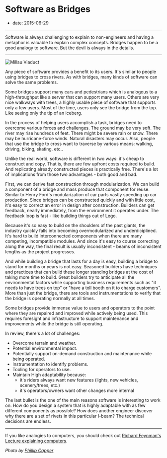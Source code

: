 # Software as Bridges

- date: 2015-06-29

---------------------------------------------------

Software is always challenging to explain to non-engineers and having a metaphor is valuable to explain complex concepts. Bridges happen to be a good analogy to software. But the devil is always in the details.

---------------------------------------------------

![Millau Viaduct](/resources/10/MillauBridge.jpg)

Any piece of software provides a benefit to its users. It's similar to people using bridges to cross rivers. As with bridges, many kinds of software can solve the same problems.

Some bridges support many cars and pedestrians which is analogous to a high-throughput like a server that can support many users. Others are very nice walkways with trees, a highly usable piece of software that supports only a few users. Most of the time, users only see the bridge from the top. Like seeing only the tip of an iceberg.

In the process of helping users accomplish a task, bridges need to overcome various forces and challenges. The ground may be very soft. The river may rise hundreds of feet. There might be severe rain or snow. There may be hurricane-force winds. Natural disasters may occur. Also, people that use the bridge to cross want to traverse by various means: walking, driving, biking, skating, etc..

Unlike the real world, software is different in two ways: it's cheap to construct and copy. That is, there are few upfront costs required to build. And replicating already constructed pieces is practically free. There's a lot of implications from those two advantages - both good and bad.

First, we can derive fast construction through modularization. We can build a component of a bridge and mass produce that component for reuse. Similar to Henry Ford's modularization of car parts vastly speeding up car production. Since bridges can be constructed quickly and with little cost, it's easy to correct an error in design after construction. Builders can get feedback, nearly immediately, from the environment it operates under. The feedback loop is fast - like building things out of Lego.

Because it's so easy to build on the shoulders of the past giants, the industry quickly falls into becoming overmodularized and underdiciplined. It's hard to build interconnected components when there are many competing, incompatible modules. And since it's easy to course correcting along the way, the final result is usually inconsistent - beams of inconsistent lengths as the project progresses.

And while building a bridge that lasts for a day is easy, building a bridge to stand for months or years is not easy. Seasoned builders have techniques and practices that can build these longer standing bridges at the cost of taking more time to build. Great builders try to anticipate all the environmental factors while supporting business requirements such as "it needs to have trees on top" or "have a toll booth on it to charge customers". More than just the bridge, there are tools and instrumentations to verify that the bridge is operating normally at all times.

Some bridges provide immense value to users and operators to the point where they are repaired and improved while actively being used. This requires foresight and infrastructure to support maintenance and improvements while the bridge is still operating.

In review, there's a lot of challenges:

- Overcome terrain and weather.
- Potential environmental impact.
- Potentially support on-demand construction and maintenance while being operated.
- Instrumentation to identify problems.
- Tooling for operators to use.
- Maintain High adaptability because:
	- it's riders always want new features (lights, new vehicles, scenery/trees, etc.)
	- it's operators/owners want other changes more internal

The last bullet is the one of the main reasons software is interesting to work on. How do you design a system that is highly adaptable with as few different components as possible? How does another engineer discover why there are a set of rivets in this particular I-beam? The technical decisions are endless.

-----------------------------

If you like analogies to computers, you should check out [Richard Feynman's Lecture explaining computers](https://www.youtube.com/watch?v=EKWGGDXe5MA).

*Photo by [Phillip Capper](https://www.flickr.com/photos/flissphil/2892568426/in/photolist-5pBaPq-67bmDr-kPAZQa-kPCcSf-sbLoMn-5pwVM2-7g6bMf-oWi7H1-5tAM39-9ygVkY-8Wf1rv-8wUqea-8wUpur-8Wf2fR-8Wf4gr-8Wf864-8Wi7iw-8Wi8TW-8wXwqC-8W84rK-53jobc-53oBNo-8z5UF3-LoDcm-2jLSUt-cLGoxy-67fx4J-4vJARY-sSNt8Q-oYKrRG-3rKnf-6PJKkD-5pBcH5-6PNWss-6PJNx6-6PJJPc-3rKxv-98hecq-4vEu9P-8EXt9n-5oXcH6-4vEwiK-59HWJZ-8F1Fc9-8EXuie-4vEuvR-bh1WBX-4vJyTQ-7cha6Z-4vJzAQ)*
